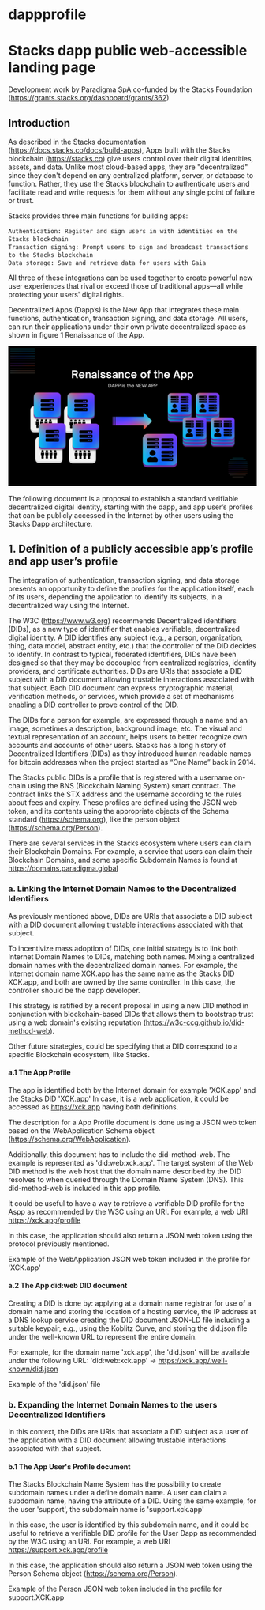 # dappprofile

# Stacks dapp public web-accessible landing page

Development work by Paradigma SpA co-funded by the Stacks Foundation (https://grants.stacks.org/dashboard/grants/362)

## Introduction

As described in the Stacks documentation (https://docs.stacks.co/docs/build-apps), Apps built with the Stacks blockchain (https://stacks.co) give users control over their digital identities, assets, and data.
Unlike most cloud-based apps, they are "decentralized" since they don't depend on any centralized platform, server, or database to function. Rather, they use the Stacks blockchain to authenticate users and facilitate read and write requests for them without any single point of failure or trust.

Stacks provides three main functions for building apps:

    Authentication: Register and sign users in with identities on the Stacks blockchain
    Transaction signing: Prompt users to sign and broadcast transactions to the Stacks blockchain
    Data storage: Save and retrieve data for users with Gaia

All three of these integrations can be used together to create powerful new user experiences that rival or exceed those of traditional apps—all while protecting your users' digital rights.

Decentralized Apps (Dapp’s) is the New App that integrates these main functions, authentication, transaction signing, and data storage.  All users, can run their applications under their own private decentralized space as shown in figure 1 Renaissance of the App.  
 
![Figure 1 Renaissance of the App](/dapp_renaissance_of_the_app.png)

The following document is a proposal to establish a standard verifiable decentralized digital identity, starting with the dapp, and app user’s profiles that can be publicly accessed in the Internet by other users using the Stacks Dapp architecture.

## 1.	Definition of a publicly accessible app’s profile and app user’s profile

The integration of authentication, transaction signing, and data storage presents an opportunity to define the profiles for the application itself, each of its users, depending the application to identify its subjects, in a decentralized way using the Internet.  

The W3C (https://www.w3.org) recommends Decentralized identifiers (DIDs), as a new type of identifier that enables verifiable, decentralized digital identity. A DID identifies any subject (e.g., a person, organization, thing, data model, abstract entity, etc.) that the controller of the DID decides to identify. In contrast to typical, federated identifiers, DIDs have been designed so that they may be decoupled from centralized registries, identity providers, and certificate authorities. DIDs are URIs that associate a DID subject with a DID document allowing trustable interactions associated with that subject. Each DID document can express cryptographic material, verification methods, or services, which provide a set of mechanisms enabling a DID controller to prove control of the DID.  

The DIDs for a person for example, are expressed through a name and an image, sometimes a description, background image, etc. The visual and textual representation of an account, helps users to better recognize own accounts and accounts of other users.
Stacks has a long history of Decentralized Identifiers (DIDs) as they introduced human readable names for bitcoin addresses when the project started as “One Name” back in 2014.

The Stacks public DIDs is a profile that is registered with a username on-chain using the BNS (Blockchain Naming System) smart contract. The contract links the STX address and the username according to the rules about fees and expiry.  These profiles are defined using the JSON web token, and its contents using the appropriate objects of the Schema standard (https://schema.org), like the person object (https://schema.org/Person).

There are several services in the Stacks ecosystem where users can claim their Blockchain Domains.  For example, a service that users can claim their Blockchain Domains, and some specific Subdomain Names is found at https://domains.paradigma.global 

### a.	Linking the Internet Domain Names to the Decentralized Identifiers
As previously mentioned above, DIDs are URIs that associate a DID subject with a DID document allowing trustable interactions associated with that subject.

To incentivize mass adoption of DIDs, one initial strategy is to link both Internet Domain Names to DIDs, matching both names. Mixing a centralized domain names with the decentralized domain names. For example, the Internet domain name XCK.app has the same name as the Stacks DID XCK.app, and both are owned by the same controller.  In this case, the controller should be the dapp developer.  

This strategy is ratified by a recent proposal in using a new DID method in conjunction with blockchain-based DIDs that allows them to bootstrap trust using a web domain's existing reputation (https://w3c-ccg.github.io/did-method-web). 

Other future strategies, could be specifying that a DID correspond to a specific Blockchain ecosystem, like Stacks.

#### a.1 The App Profile
The app is identified both by the Internet domain for example 'XCK.app' and the Stacks DID 'XCK.app'  In case, it is a web application, it could be accessed as https://xck.app having both definitions.

The description for a App Profile document is done using a JSON web token based on the WebApplication Schema object (https://schema.org/WebApplication).

Additionally, this document has to include the did-method-web.  The example is represented as 'did:web:xck.app'.  The target system of the Web DID method is the web host that the domain name described by the DID resolves to when queried through the Domain Name System (DNS). This did-method-web is included in this app profile.

It could be useful to have a way to retrieve a verifiable DID profile for the Aspp as recommended by the W3C using an URI. For example, a web URI https://xck.app/profile

In this case, the application should also return a JSON web token using the protocol previously mentioned.

Example of the WebApplication JSON web token included in the profile for 'XCK.app'

#### a.2 The App did:web DID document
 Creating a DID is done by:
    applying at a domain name registrar for use of a domain name and
    storing the location of a hosting service, the IP address at a DNS lookup service
    creating the DID document JSON-LD file including a suitable keypair, e.g., using the Koblitz Curve, and storing the did.json file under the well-known URL to represent     the entire domain.

For example, for the domain name 'xck.app', the 'did.json' will be available under the following URL: 
'did:web:xck.app'
 -> https://xck.app/.well-known/did.json

Example of the 'did.json' file 

### b.	Expanding the Internet Domain Names to the users Decentralized Identifiers
In this context, the DIDs are URIs that associate a DID subject as a user of the application with a DID document allowing trustable interactions associated with that subject.

#### b.1 The App User's Profile document
The Stacks Blockchain Name System has the possibility to create subdomain names under a define domain name.  A user can claim a subdomain name, having the attribute of a DID.  Using the same example, for the user 'support', the subdomain name is 'support.xck.app'


In this case, the user is identified by this subdomain name, and it could be useful to retrieve a verifiable DID profile for the User Dapp as recommended by the W3C using an URI.  For example, a web URI https://support.xck.app/profile

In this case, the application should also return a JSON web token using the Person Schema object (https://schema.org/Person).

Example of the Person JSON web token included in the profile for support.XCK.app

